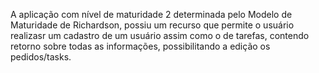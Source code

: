 A aplicação com nível de maturidade 2 determinada pelo Modelo de Maturidade de Richardson, possiu um recurso que permite o usuário realizasr um cadastro de um usuário assim como o de tarefas, contendo retorno sobre todas as informações, possibilitando a edição os pedidos/tasks. 
